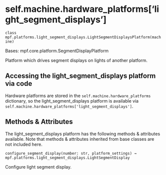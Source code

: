 
# self.machine.hardware_platforms[‘light_segment_displays’]

`class mpf.platforms.light_segment_displays.LightSegmentDisplaysPlatform(machine)`

Bases: mpf.core.platform.SegmentDisplayPlatform

Platform which drives segment displays on lights of another platform.

## Accessing the light_segment_displays platform via code

Hardware platforms are stored in the `self.machine.hardware_platforms` dictionary, so the light_segment_displays platform is available via `self.machine.hardware_platforms['light_segment_displays']`.

## Methods & Attributes

The light_segment_displays platform has the following methods & attributes available. Note that methods & attributes inherited from base classes are not included here.

`configure_segment_display(number: str, platform_settings) → mpf.platforms.light_segment_displays.LightSegmentDisplay`

Configure light segment display.

